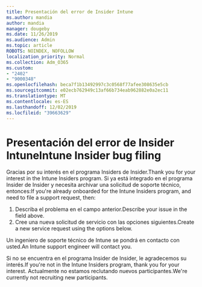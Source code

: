 ```yaml
---
title: Presentación del error de Insider Intune
ms.author: mandia
author: mandia
manager: dougeby
ms.date: 11/26/2019
ms.audience: Admin
ms.topic: article
ROBOTS: NOINDEX, NOFOLLOW
localization_priority: Normal
ms.collection: Adm_O365
ms.custom:
- "2402"
- "9000348"
ms.openlocfilehash: beca7f1b13492997c3c0568f77afee308635e5cb
ms.sourcegitcommit: e02ecb762949c13af66b734eab962882e0a2ec11
ms.translationtype: MT
ms.contentlocale: es-ES
ms.lasthandoff: 12/02/2019
ms.locfileid: "39663629"
---
```

# <a name="intune-insider-bug-filing"></a><span data-ttu-id="9c4b5-102">Presentación del error de Insider Intune</span><span class="sxs-lookup"><span data-stu-id="9c4b5-102">Intune Insider bug filing</span></span>

<span data-ttu-id="9c4b5-103">Gracias por su interés en el programa Insiders de Insider.</span><span class="sxs-lookup"><span data-stu-id="9c4b5-103">Thank you for your interest in the Intune Insiders program.</span></span> <span data-ttu-id="9c4b5-104">Si ya está integrado en el programa Insider de Insider y necesita archivar una solicitud de soporte técnico, entonces:</span><span class="sxs-lookup"><span data-stu-id="9c4b5-104">If you're already onboarded for the Intune Insiders program, and need to file a support request, then:</span></span>

1. <span data-ttu-id="9c4b5-105">Describa el problema en el campo anterior.</span><span class="sxs-lookup"><span data-stu-id="9c4b5-105">Describe your issue in the field above.</span></span>
2. <span data-ttu-id="9c4b5-106">Cree una nueva solicitud de servicio con las opciones siguientes.</span><span class="sxs-lookup"><span data-stu-id="9c4b5-106">Create a new service request using the options below.</span></span>

<span data-ttu-id="9c4b5-107">Un ingeniero de soporte técnico de Intune se pondrá en contacto con usted.</span><span class="sxs-lookup"><span data-stu-id="9c4b5-107">An Intune support engineer will contact you.</span></span>

<span data-ttu-id="9c4b5-108">Si no se encuentra en el programa Insider de Insider, le agradecemos su interés.</span><span class="sxs-lookup"><span data-stu-id="9c4b5-108">If you're not in the Intune Insiders program, thank you for your interest.</span></span> <span data-ttu-id="9c4b5-109">Actualmente no estamos reclutando nuevos participantes.</span><span class="sxs-lookup"><span data-stu-id="9c4b5-109">We're currently not recruiting new participants.</span></span>
